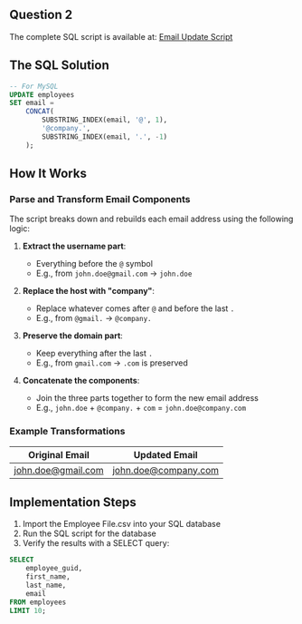 <!-- # Email Update Script Explanation -->

## Question 2

The complete SQL script is available at: [Email Update Script](/Database-Challenges/email-update-script.sql)

## The SQL Solution

```sql
-- For MySQL
UPDATE employees
SET email =
    CONCAT(
        SUBSTRING_INDEX(email, '@', 1),
        '@company.',
        SUBSTRING_INDEX(email, '.', -1)
    );
```

## How It Works

### Parse and Transform Email Components

The script breaks down and rebuilds each email address using the following logic:

1. **Extract the username part**:

   - Everything before the `@` symbol
   - E.g., from `john.doe@gmail.com` → `john.doe`

2. **Replace the host with "company"**:

   - Replace whatever comes after `@` and before the last `.`
   - E.g., from `@gmail.` → `@company.`

3. **Preserve the domain part**:

   - Keep everything after the last `.`
   - E.g., from `gmail.com` → `.com` is preserved

4. **Concatenate the components**:
   - Join the three parts together to form the new email address
   - E.g., `john.doe` + `@company.` + `com` = `john.doe@company.com`

### Example Transformations

| Original Email          | Updated Email           |
| ----------------------- | ----------------------- |
| john.doe@gmail.com      | john.doe@company.com    |

## Implementation Steps

1. Import the Employee File.csv into your SQL database
2. Run the SQL script for the database
3. Verify the results with a SELECT query:

```sql
SELECT
    employee_guid,
    first_name,
    last_name,
    email
FROM employees
LIMIT 10;
```
